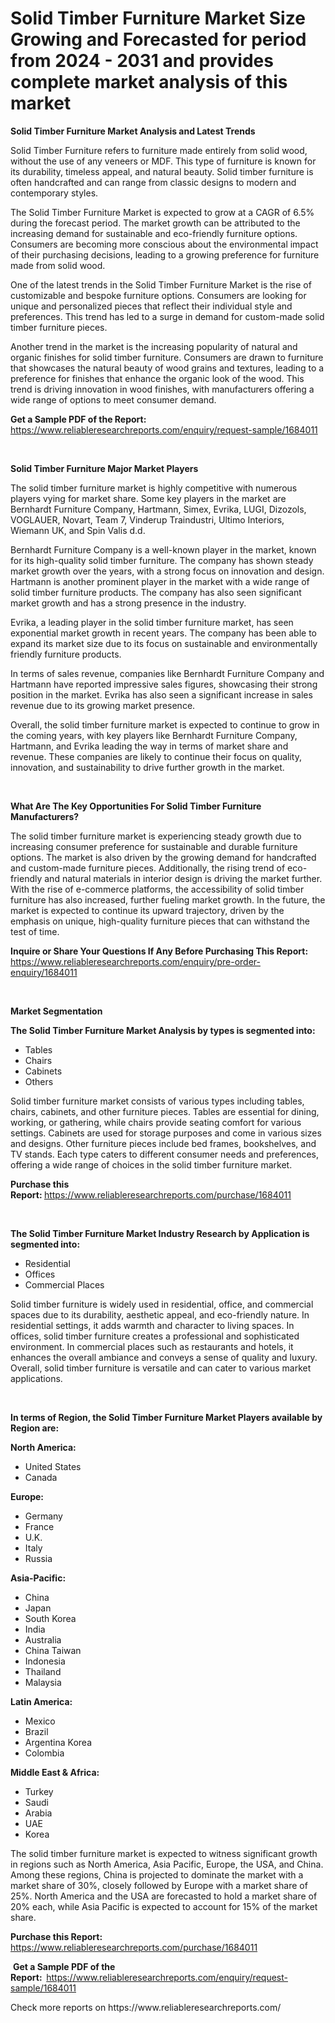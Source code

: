 <p><h1>Solid Timber Furniture Market Size Growing and Forecasted for period from 2024 - 2031 and provides complete market analysis of this market</h1></p><p><strong>Solid Timber Furniture Market Analysis and Latest Trends</strong></p>
<p><p>Solid Timber Furniture refers to furniture made entirely from solid wood, without the use of any veneers or MDF. This type of furniture is known for its durability, timeless appeal, and natural beauty. Solid timber furniture is often handcrafted and can range from classic designs to modern and contemporary styles.</p><p>The Solid Timber Furniture Market is expected to grow at a CAGR of 6.5% during the forecast period. The market growth can be attributed to the increasing demand for sustainable and eco-friendly furniture options. Consumers are becoming more conscious about the environmental impact of their purchasing decisions, leading to a growing preference for furniture made from solid wood.</p><p>One of the latest trends in the Solid Timber Furniture Market is the rise of customizable and bespoke furniture options. Consumers are looking for unique and personalized pieces that reflect their individual style and preferences. This trend has led to a surge in demand for custom-made solid timber furniture pieces.</p><p>Another trend in the market is the increasing popularity of natural and organic finishes for solid timber furniture. Consumers are drawn to furniture that showcases the natural beauty of wood grains and textures, leading to a preference for finishes that enhance the organic look of the wood. This trend is driving innovation in wood finishes, with manufacturers offering a wide range of options to meet consumer demand.</p></p>
<p><strong>Get a Sample PDF of the Report:&nbsp;</strong> <a href="https://www.reliableresearchreports.com/enquiry/request-sample/1684011">https://www.reliableresearchreports.com/enquiry/request-sample/1684011</a></p>
<p>&nbsp;</p>
<p><strong>Solid Timber Furniture Major Market Players</strong></p>
<p><p>The solid timber furniture market is highly competitive with numerous players vying for market share. Some key players in the market are Bernhardt Furniture Company, Hartmann, Simex, Evrika, LUGI, Dizozols, VOGLAUER, Novart, Team 7, Vinderup Traindustri, Ultimo Interiors, Wiemann UK, and Spin Valis d.d. </p><p>Bernhardt Furniture Company is a well-known player in the market, known for its high-quality solid timber furniture. The company has shown steady market growth over the years, with a strong focus on innovation and design. Hartmann is another prominent player in the market with a wide range of solid timber furniture products. The company has also seen significant market growth and has a strong presence in the industry.</p><p>Evrika, a leading player in the solid timber furniture market, has seen exponential market growth in recent years. The company has been able to expand its market size due to its focus on sustainable and environmentally friendly furniture products. </p><p>In terms of sales revenue, companies like Bernhardt Furniture Company and Hartmann have reported impressive sales figures, showcasing their strong position in the market. Evrika has also seen a significant increase in sales revenue due to its growing market presence.</p><p>Overall, the solid timber furniture market is expected to continue to grow in the coming years, with key players like Bernhardt Furniture Company, Hartmann, and Evrika leading the way in terms of market share and revenue. These companies are likely to continue their focus on quality, innovation, and sustainability to drive further growth in the market.</p></p>
<p>&nbsp;</p>
<p><strong>What Are The Key Opportunities For Solid Timber Furniture Manufacturers?</strong></p>
<p><p>The solid timber furniture market is experiencing steady growth due to increasing consumer preference for sustainable and durable furniture options. The market is also driven by the growing demand for handcrafted and custom-made furniture pieces. Additionally, the rising trend of eco-friendly and natural materials in interior design is driving the market further. With the rise of e-commerce platforms, the accessibility of solid timber furniture has also increased, further fueling market growth. In the future, the market is expected to continue its upward trajectory, driven by the emphasis on unique, high-quality furniture pieces that can withstand the test of time.</p></p>
<p><strong>Inquire or Share Your Questions If Any Before Purchasing This Report:</strong> <a href="https://www.reliableresearchreports.com/enquiry/pre-order-enquiry/1684011">https://www.reliableresearchreports.com/enquiry/pre-order-enquiry/1684011</a></p>
<p>&nbsp;</p>
<p><strong>Market Segmentation</strong></p>
<p><strong>The Solid Timber Furniture Market Analysis by types is segmented into:</strong></p>
<p><ul><li>Tables</li><li>Chairs</li><li>Cabinets</li><li>Others</li></ul></p>
<p><p>Solid timber furniture market consists of various types including tables, chairs, cabinets, and other furniture pieces. Tables are essential for dining, working, or gathering, while chairs provide seating comfort for various settings. Cabinets are used for storage purposes and come in various sizes and designs. Other furniture pieces include bed frames, bookshelves, and TV stands. Each type caters to different consumer needs and preferences, offering a wide range of choices in the solid timber furniture market.</p></p>
<p><strong>Purchase this Report:&nbsp;</strong><a href="https://www.reliableresearchreports.com/purchase/1684011">https://www.reliableresearchreports.com/purchase/1684011</a></p>
<p>&nbsp;</p>
<p><strong>The Solid Timber Furniture Market Industry Research by Application is segmented into:</strong></p>
<p><ul><li>Residential</li><li>Offices</li><li>Commercial Places</li></ul></p>
<p><p>Solid timber furniture is widely used in residential, office, and commercial spaces due to its durability, aesthetic appeal, and eco-friendly nature. In residential settings, it adds warmth and character to living spaces. In offices, solid timber furniture creates a professional and sophisticated environment. In commercial places such as restaurants and hotels, it enhances the overall ambiance and conveys a sense of quality and luxury. Overall, solid timber furniture is versatile and can cater to various market applications.</p></p>
<p>&nbsp;</p>
<p><strong>In terms of Region, the Solid Timber Furniture Market Players available by Region are:</strong></p>
<p>
    <p> <strong> North America: </strong>
        <ul>
            <li>United States</li>
            <li>Canada</li>
        </ul>
        </p> 
    <p> <strong> Europe: </strong>
        <ul>
            <li>Germany</li>
            <li>France</li>
            <li>U.K.</li>
            <li>Italy</li>
            <li>Russia</li>
        </ul>
        </p> 
    <p> <strong> Asia-Pacific: </strong>
        <ul>
            <li>China</li>
            <li>Japan</li>
            <li>South Korea</li>
            <li>India</li>
            <li>Australia</li>
            <li>China Taiwan</li>
            <li>Indonesia</li>
            <li>Thailand</li>
            <li>Malaysia</li>
        </ul>
        </p> 
    <p> <strong> Latin America: </strong>
        <ul>
            <li>Mexico</li>
            <li>Brazil</li>
            <li>Argentina Korea</li>
            <li>Colombia</li>
        </ul>
        </p> 
    <p> <strong> Middle East & Africa: </strong>
        <ul>
            <li>Turkey</li>
            <li>Saudi</li>
            <li>Arabia</li>
            <li>UAE</li>
            <li>Korea</li>
        </ul>
    </p>
    </p>
<p><p>The solid timber furniture market is expected to witness significant growth in regions such as North America, Asia Pacific, Europe, the USA, and China. Among these regions, China is projected to dominate the market with a market share of 30%, closely followed by Europe with a market share of 25%. North America and the USA are forecasted to hold a market share of 20% each, while Asia Pacific is expected to account for 15% of the market share.</p></p>
<p><strong>Purchase this Report: </strong><a href="https://www.reliableresearchreports.com/purchase/1684011">https://www.reliableresearchreports.com/purchase/1684011</a></p>
<p>&nbsp;<strong>Get a Sample PDF of the Report:&nbsp;&nbsp;</strong><a href="https://www.reliableresearchreports.com/enquiry/request-sample/1684011">https://www.reliableresearchreports.com/enquiry/request-sample/1684011</a></p>
<p><strong></strong></p>
<p>Check more reports on https://www.reliableresearchreports.com/</p>
